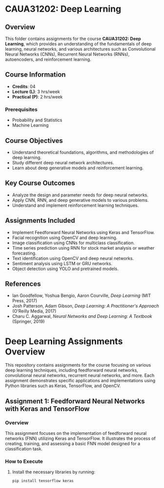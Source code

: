 # CAUA31202: Deep Learning

## Overview
This folder contains assignments for the course **CAUA31202: Deep Learning**, which provides an understanding of the fundamentals of deep learning, neural networks, and various architectures such as Convolutional Neural Networks (CNNs), Recurrent Neural Networks (RNNs), autoencoders, and reinforcement learning.

## Course Information
- **Credits**: 04
- **Lecture (L)**: 3 hrs/week
- **Practical (P)**: 2 hrs/week

### Prerequisites
- Probability and Statistics
- Machine Learning

## Course Objectives
- Understand theoretical foundations, algorithms, and methodologies of deep learning.
- Study different deep neural network architectures.
- Learn about deep generative models and reinforcement learning.

## Key Course Outcomes
- Analyze the design and parameter needs for deep neural networks.
- Apply CNN, RNN, and deep generative models to various problems.
- Understand and implement reinforcement learning techniques.

## Assignments Included
- Implement Feedforward Neural Networks using Keras and TensorFlow.
- Facial recognition using OpenCV and deep learning.
- Image classification using CNNs for multiclass classification.
- Time series prediction using RNN for stock market analysis or weather forecasting.
- Text identification using OpenCV and deep neural networks.
- Sentiment analysis using LSTM or GRU networks.
- Object detection using YOLO and pretrained models.

## References
- Ian Goodfellow, Yoshua Bengio, Aaron Courville, *Deep Learning* (MIT Press, 2017)
- Josh Patterson, Adam Gibson, *Deep Learning: A Practitioner's Approach* (O'Reilly Media, 2017)
- Charu C. Aggarwal, *Neural Networks and Deep Learning: A Textbook* (Springer, 2019)


# Deep Learning Assignments Overview

This repository contains assignments for the course focusing on various deep learning techniques, including feedforward neural networks, convolutional neural networks, recurrent neural networks, and more. Each assignment demonstrates specific applications and implementations using Python libraries such as Keras, TensorFlow, and OpenCV.

## Assignment 1: Feedforward Neural Networks with Keras and TensorFlow

### Overview
This assignment focuses on the implementation of feedforward neural networks (FNN) utilizing Keras and TensorFlow. It illustrates the process of creating, training, and assessing a basic FNN model designed for a classification task.

### How to Execute
1. Install the necessary libraries by running:
   ```bash
   pip install tensorflow keras
